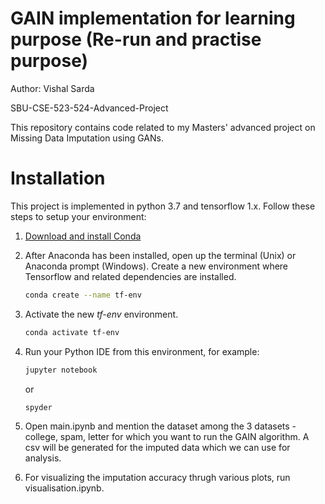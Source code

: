 # GAIN implementation for learning purpose  (Re-run and practise purpose)
Author: Vishal Sarda 

SBU-CSE-523-524-Advanced-Project

This repository contains code related to my Masters' advanced project on Missing Data Imputation using GANs.

# Installation
This project is implemented in python 3.7 and tensorflow 1.x. Follow these steps to setup your environment:
1. [Download and install Conda](http://https://conda.io/projects/conda/en/latest/user-guide/install/index.html "Download and install Conda")

2. After Anaconda has been installed, open up the terminal (Unix) or Anaconda prompt (Windows).
Create a new environment where Tensorflow and related dependencies are installed.
	```bash
	conda create --name tf-env
  	```

3. Activate the new *tf-env* environment.

	```bash
	conda activate tf-env
	```
  
4. Run your Python IDE from this environment, for example:

	```bash
	jupyter notebook
	```
	or

	```bash
	spyder
	```
  5. Open main.ipynb and mention the dataset among the 3 datasets - college, spam, letter for which you want to run the GAIN algorithm. A csv will be generated for the imputed data which we can use for analysis.
  
  6. For visualizing the imputation accuracy thrugh various plots, run visualisation.ipynb.
